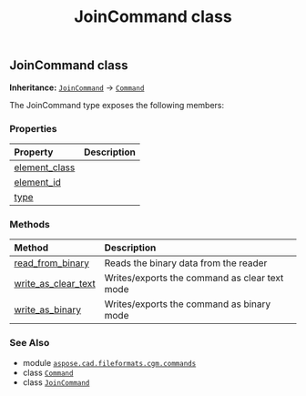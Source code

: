 ﻿---
title: JoinCommand class
second_title: Aspose.CAD for Python via .NET API References
description: 
type: docs
weight: 1010
url: /python-net/aspose.cad.fileformats.cgm.commands/joincommand/
is_root: false
---

## JoinCommand class



**Inheritance:** [`JoinCommand`](/cad/python-net/aspose.cad.fileformats.cgm.commands/joincommand) → 
[`Command`](/cad/python-net/aspose.cad.fileformats.cgm.commands/command)



The JoinCommand type exposes the following members:

### Properties
| Property | Description |
| :- | :- |
| [element_class](/cad/python-net/aspose.cad.fileformats.cgm.commands/joincommand/element_class) |  |
| [element_id](/cad/python-net/aspose.cad.fileformats.cgm.commands/joincommand/element_id) |  |
| [type](/cad/python-net/aspose.cad.fileformats.cgm.commands/joincommand/type) |  |


### Methods
| Method | Description |
| :- | :- |
| [read_from_binary](/cad/python-net/aspose.cad.fileformats.cgm.commands/joincommand/read_from_binary/#aspose.cad.fileformats.cgm.IBinaryReader) | Reads the binary data from the reader |
| [write_as_clear_text](/cad/python-net/aspose.cad.fileformats.cgm.commands/joincommand/write_as_clear_text/#aspose.cad.fileformats.cgm.IClearTextWriter) | Writes/exports the command as clear text mode |
| [write_as_binary](/cad/python-net/aspose.cad.fileformats.cgm.commands/joincommand/write_as_binary/#aspose.cad.fileformats.cgm.IBinaryWriter) | Writes/exports the command as binary mode |



### See Also
* module [`aspose.cad.fileformats.cgm.commands`](..)
* class [`Command`](/cad/python-net/aspose.cad.fileformats.cgm.commands/command)
* class [`JoinCommand`](/cad/python-net/aspose.cad.fileformats.cgm.commands/joincommand)
